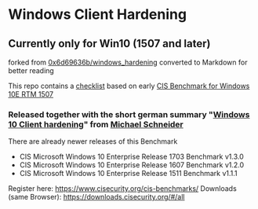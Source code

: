 # Windows Client Hardening

## Currently only for Win10 (1507 and later)

forked from [0x6d69636b/windows_hardening](https://github.com/0x6d69636b/windows_hardening)
converted to Markdown for better reading

This repo contains a [checklist](hardening-checklist_win10-home.md) based on early [CIS Benchmark for Windows 10E RTM 1507](https://benchmarks.cisecurity.org/tools2/windows/CIS_Microsoft_Windows_10_Enterprise_RTM_Release_1507_Benchmark_v1.0.0.pdf)

### Released together with the short german summary "[Windows 10 Client hardening](https://www.scip.ch/?labs.20161215)" from [Michael Schneider](https://github.com/0x6d69636b)

There are already newer releases of this Benchmark
* CIS Microsoft Windows 10 Enterprise Release 1703 Benchmark v1.3.0
* CIS Microsoft Windows 10 Enterprise Release 1607 Benchmark v1.2.0
* CIS Microsoft Windows 10 Enterprise Release 1511 Benchmark v1.1.1

Register here: https://www.cisecurity.org/cis-benchmarks/
Downloads (same Browser): https://downloads.cisecurity.org/#/all
